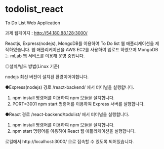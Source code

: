 # todolist_react
To Do List Web Application



과제 웹페이지 : http://54.180.88.128:3000/



Reactjs, Express(nodejs), MongoDB를 이용하여 To Do list 웹 애플리케이션을 제작하였습니다.
웹 애플리케이션을 AWS EC2를 사용하여 업로드 하였으며 MongoDB는 mLab 웹 서비스를 이용해 운영 중입니다.



◎설치/빌드 방법(Linux 기준)

nodejs 최신 버전이 설치된 환경이어야합니다.


●Express(nodejs) 
경로 /react-backend/ 에서 터미널을 실행합니다. 
1. npm install 명령어를 이용하여 npm 모듈을 설치합니다.
2. PORT=3001 npm start  명령어를 이용하여 Express 서버를 실행합니다.

●React
경로 /react-backend/todolist/ 에서 터미널을 실행합니다.
1. npm install 명령어를 이용하여 npm 모듈을 설치합니다.
2. npm start 명령어를 이용하여 React 웹 애플리케이션을 실행합니다.

로컬에서
http://localhost:3000/ 으로 접속할 수 있도록 되어있습니다.
